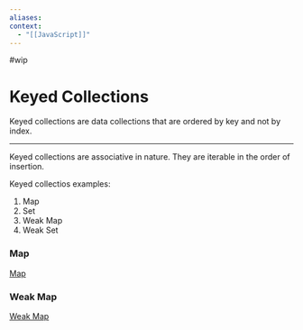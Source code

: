 ```yaml
---
aliases:
context:
  - "[[JavaScript]]"
---
```


#wip

# Keyed Collections

Keyed collections are data collections that are ordered by key and not by index.

---

Keyed collections are associative in nature.
They are iterable in the order of insertion.

Keyed collectios examples:

1. Map
2. Set
3. Weak Map
4. Weak Set

### Map
[Map](nodes/Map.md)


### Weak Map
[Weak Map](nodes/Weak%20Map.md)
